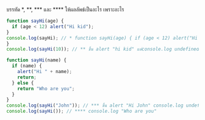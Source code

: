 บรรทัด \*, \*\*, \*\*\* และ \*\*\*\* ให้ผลลัพธ์เป็นอะไร เพราะอะไร

```js
function sayHi(age) {
  if (age < 12) alert("Hi kid");
}
console.log(sayHi); // * function sayHi(age) { if (age < 12) alert("Hi kid")
}
console.log(sayHi(10)); // ** ขึ้น alert "hi kid" แต่console.log undefined
```

```js
function sayHi(name) {
  if (name) {
    alert("Hi " + name);
    return;
  } else {
    return "Who are you";
  }
}
console.log(sayHi("John")); // *** ขึ้น alert "Hi John" console.log undefined เพราะไม่ได้ return ค่าออกมา
console.log(sayHi()); // **** console.log "Who are you"
```
